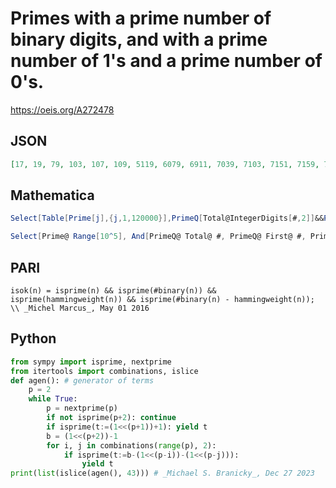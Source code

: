 # Primes with a prime number of binary digits, and with a prime number of 1's and a prime number of 0's\.
https://oeis.org/A272478
## JSON
```JSON
[17, 19, 79, 103, 107, 109, 5119, 6079, 6911, 7039, 7103, 7151, 7159, 7919, 7927, 7933, 8059, 8111, 8123, 8167, 8171, 8179, 442367, 458239, 458719, 458747, 487423, 491503, 499711, 507839, 507901, 515839, 516091, 520063, 523007, 523261, 523519, 523759, 523771, 523903, 524219, 524221, 524269]
```
## Mathematica
```Mathematica
Select[Table[Prime[j],{j,1,120000}],PrimeQ[Total@IntegerDigits[#,2]]&&PrimeQ[Length@IntegerDigits[#,2]]&&PrimeQ[(Length@IntegerDigits[#,2]-Total@IntegerDigits[#,2])]&]
```
```Mathematica
Select[Prime@ Range[10^5], And[PrimeQ@ Total@ #, PrimeQ@ First@ #, PrimeQ@ Last@ #] &@ DigitCount[#, 2] &] (* _Michael De Vlieger_, May 01 2016 *)
```
## PARI
```PARI
isok(n) = isprime(n) && isprime(#binary(n)) && isprime(hammingweight(n)) && isprime(#binary(n) - hammingweight(n)); \\ _Michel Marcus_, May 01 2016
```
## Python
```Python
from sympy import isprime, nextprime
from itertools import combinations, islice
def agen(): # generator of terms
    p = 2
    while True:
        p = nextprime(p)
        if not isprime(p+2): continue
        if isprime(t:=(1<<(p+1))+1): yield t
        b = (1<<(p+2))-1
        for i, j in combinations(range(p), 2):
            if isprime(t:=b-(1<<(p-i))-(1<<(p-j))):
                yield t
print(list(islice(agen(), 43))) # _Michael S. Branicky_, Dec 27 2023
```
